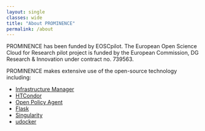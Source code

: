 ```yaml
---
layout: single
classes: wide
title: "About PROMINENCE"
permalink: /about
---
```


PROMINENCE has been funded by EOSCpilot. The European Open Science Cloud for Research pilot project is funded by the European Commission, DG Research & Innovation under contract no. 739563.

PROMINENCE makes extensive use of the open-source technology including:
* [Infrastructure Manager](https://www.grycap.upv.es/im/index.php)
* [HTCondor](http://research.cs.wisc.edu/htcondor/)
* [Open Policy Agent](https://www.openpolicyagent.org/)
* [Flask](http://flask.pocoo.org/)
* [Singularity](https://www.sylabs.io/singularity/)
* [udocker](https://github.com/indigo-dc/udocker)
